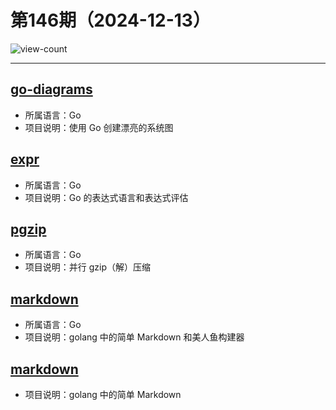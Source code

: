 # 第146期（2024-12-13）

![view-count](https://count.getloli.com/@xiaoxuan6-weekly-20241213)

---
## [go-diagrams](https://github.com/blushft/go-diagrams)
- 所属语言：Go
- 项目说明：使用 Go 创建漂亮的系统图

## [expr](https://github.com/expr-lang/expr)
- 所属语言：Go
- 项目说明：Go 的表达式语言和表达式评估

## [pgzip](https://github.com/klauspost/pgzip)
- 所属语言：Go
- 项目说明：并行 gzip（解）压缩

## [markdown](https://github.com/nao1215/markdown)
- 所属语言：Go
- 项目说明：golang 中的简单 Markdown 和美人鱼构建器

## [markdown](https://github.com/nao1215/markdown)
- 项目说明：golang 中的简单 Markdown

